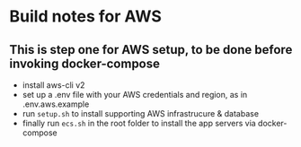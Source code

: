 # Build notes for AWS

## This is step one for AWS setup, to be done before invoking docker-compose

- install aws-cli v2
- set up a .env file with your AWS credentials and region, as in .env.aws.example
- run `setup.sh` to install supporting AWS infrastrucure & database
- finally run `ecs.sh` in the root folder to install the app servers via docker-compose

